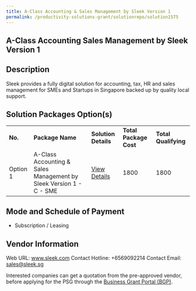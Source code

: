 ```yaml
---
title: A-Class Accounting & Sales Management by Sleek Version 1
permalink: /productivity-solutions-grant/solutionrepo/solution1575
---
```


## A-Class Accounting Sales Management by Sleek Version 1

## Description

Sleek provides a fully digital solution for accounting, tax, HR and sales management for SMEs and Startups in Singapore backed up by quality local support.

## Solution Packages Option(s)

<table>
<tr>
<td><b>No.</b></td>
<td><b>Package Name</b></td>
<td><b>Solution Details</b></td>
<td><b>Total Package Cost</b></td>
<td><b>Total Qualifying</b></td>
</tr>
<tr>
<td>Option 1</td>
<td>A-Class Accounting & Sales Management by Sleek Version 1 - C - SME</td>
<td><a href='https://www.gobusiness.gov.sg/images/psg/DesensitisedSleekTechAnnex3CRwef8April2021_Part_3.pdf'>View Details</a></td>
<td>1800</td>
<td>1800</td>
</tr>
</table>

## Mode and Schedule of Payment

 - Subscription / Leasing

## Vendor Information

 Web URL: www.sleek.com 
Contact Hotline: +6569092214 
Contact Email: sales@sleek.sg 


Interested companies can get a quotation from the pre-approved vendor, before applying for the PSG through the <a href='https://www.businessgrants.gov.sg/'>Business Grant Portal (BGP)</a>.
<script src="/jquery/resize-tables.js"></script>
